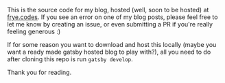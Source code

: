 This is the source code for my blog, hosted (well, soon to be hosted) at [frye.codes](https://frye.codes).  If you see an error on one of my blog posts, please feel free to let me know by creating an issue, or even submitting a PR if you're really feeling generous :)  

If for some reason you want to download and host this locally (maybe you want a ready made gatsby hosted blog to play with?), all you need to do after cloning this repo is run `gatsby develop`.

Thank you for reading.